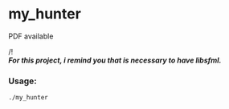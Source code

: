 # my_hunter
PDF available

/!\
___For this project, i remind you that is necessary to have libsfml.___
### Usage:
    ./my_hunter
